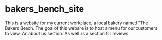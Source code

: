 # bakers_bench_site
This is a website for my current workplace, a local bakery named "The Bakers Bench.
The goal of this website is to host a menu for our customers to view. An about us section. As well as a section for reviews.
